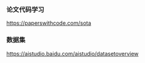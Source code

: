 ### 论文代码学习
https://paperswithcode.com/sota

### 数据集
https://aistudio.baidu.com/aistudio/datasetoverview
